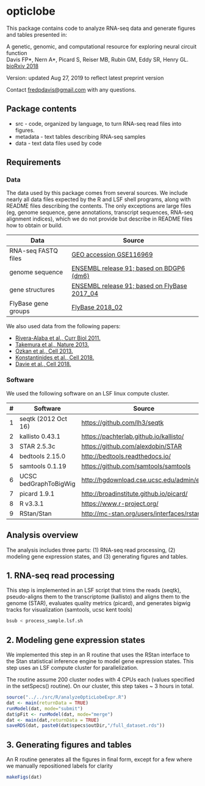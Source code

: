 # opticlobe

This package contains code to analyze RNA-seq data and generate figures and
tables presented in:

A genetic, genomic, and computational resource for exploring neural circuit function  
Davis FP*, Nern A*, Picard S, Reiser MB, Rubin GM, Eddy SR, Henry GL.  
[bioRxiv 2018](http://doi.org/10.1101/385476)

Version: updated Aug 27, 2019 to reflect latest preprint version

Contact fredpdavis@gmail.com with any questions.

## Package contents

- src - code, organized by language, to turn RNA-seq read files into figures.
- metadata - text tables describing RNA-seq samples
- data - text data files used by code

## Requirements

### Data

The data used by this package comes from several sources. We include nearly all
data files expected by the R and LSF shell programs, along with README files
describing the contents. The only exceptions are large files (eg, genome
sequence, gene annotations, transcript sequences, RNA-seq alignment indices),
which we do not provide but describe in README files how to obtain or build.

| Data                    | Source                                                                                                                 |
| ----------------------- | ---------------------------------------------------------------------------------------------------------------------- |
| RNA-seq FASTQ files     | [GEO accession GSE116969](https://www.ncbi.nlm.nih.gov/geo/query/acc.cgi?acc=GSE116969)                                |
| genome sequence         | [ENSEMBL release 91; based on BDGP6 (dm6)](http://dec2017.archive.ensembl.org/Drosophila_melanogaster/Info/Index)      |
| gene structures         | [ENSEMBL release 91; based on FlyBase 2017_04](http://dec2017.archive.ensembl.org/Drosophila_melanogaster/Info/Index)  |
| FlyBase gene groups     | [FlyBase 2018_02](http://fb2018_02.flybase.org/)


We also used data from the following papers:

- [Rivera-Alaba et al., Curr Biol 2011.](http://dx.doi.org/10.1016/j.cub.2011.10.022)
- [Takemura et al., Nature 2013.](http://dx.doi.org/10.1038/nature12450)
- [Ozkan et al., Cell 2013.](http://dx.doi.org/10.1016/j.cell.2013.06.006)
- [Konstantinides et al., Cell 2018.](http://dx.doi.org/10.1016/j.cell.2018.05.021)
- [Davie et al., Cell 2018.](http://dx.doi.org/10.1016/j.cell.2018.05.057)


### Software

We used the following software on an LSF linux compute cluster.

|  #  | Software               |  Source                                    |
| --- | ---------------------- | ------------------------------------------ |
|  1  | seqtk (2012 Oct 16)    | https://github.com/lh3/seqtk               |
|  2  | kallisto 0.43.1        | https://pachterlab.github.io/kallisto/     |
|  3  | STAR 2.5.3c            | https://github.com/alexdobin/STAR          |
|  4  | bedtools 2.15.0        | http://bedtools.readthedocs.io/            |
|  5  | samtools 0.1.19        | https://github.com/samtools/samtools       |
|  6  | UCSC bedGraphToBigWig  | http://hgdownload.cse.ucsc.edu/admin/exe   |
|  7  | picard 1.9.1           | http://broadinstitute.github.io/picard/    |
|  8  | R v3.3.1               | https://www.r-project.org/                 |
|  9  | RStan/Stan             | http://mc-stan.org/users/interfaces/rstan  |

## Analysis overview

The analysis includes three parts: (1) RNA-seq read processing, (2) modeling
gene expression states, and (3) generating figures and tables.

## 1. RNA-seq read processing

This step is implemented in an LSF script that trims the reads (seqtk),
pseudo-aligns them to the transcriptome (kallisto) and aligns them to the
genome (STAR), evaluates quality metrics (picard), and generates bigwig
tracks for visualization (samtools, ucsc kent tools)

```sh
bsub < process_sample.lsf.sh
```

## 2. Modeling gene expression states

We implemented this step in an R routine that uses the RStan interface to 
the Stan statistical inference engine to model gene expression states.
This step uses an LSF compute cluster for parallelization.

The routine assume 200 cluster nodes with 4 CPUs each (values specified in the
setSpecs() routine). On our cluster, this step takes ~ 3 hours in total.

```R
source("../../src/R/analyzeOpticLobeExpr.R")
dat <- main(returnData = TRUE)
runModel(dat, mode="submit")
dat$pFit <- runModel(dat, mode="merge")
dat <- main(dat,returnData = TRUE)
saveRDS(dat, paste0(dat$specs$outDir,"/full_dataset.rds"))
```

## 3. Generating figures and tables

An R routine generates all the figures in final form, except for a few where we
manually repositioned labels for clarity 

```R
makeFigs(dat)
```
